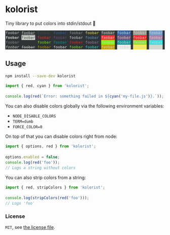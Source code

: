 # kolorist

Tiny library to put colors into stdin/stdout :tada:

![Screenshot of terminal colors](screenshot.png)

## Usage

```bash
npm install --save-dev kolorist
```

```js
import { red, cyan } from 'kolorist';

console.log(red(`Error: something failed in ${cyan('my-file.js')}.`));
```

You can also disable colors globally via the following environment variables:

- `NODE_DISABLE_COLORS`
- `TERM=dumb`
- `FORCE_COLOR=0`

On top of that you can disable colors right from node:

```js
import { options, red } from 'kolorist';

options.enabled = false;
console.log(red('foo'));
// Logs a string without colors
```

You can also strip colors from a string:

```js
import { red, stripColors } from 'kolorist';

console.log(stripColors(red('foo')));
// Logs 'foo'
```

### License

`MIT`, see [the license file](./LICENSE).
